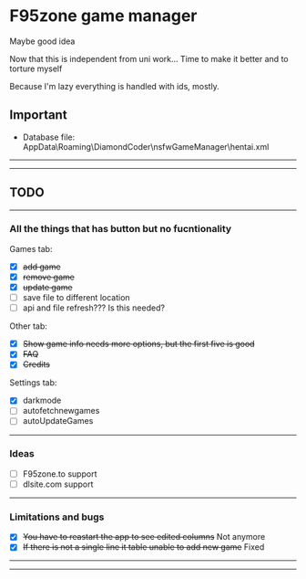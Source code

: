 # F95zone game manager

Maybe good idea

Now that this is independent from uni work... Time to make it better
and to torture myself

Because I'm lazy everything is handled with ids, mostly.

## Important

- Database file: AppData\Roaming\DiamondCoder\nsfwGameManager\hentai.xml

---
---

## TODO

---

### All the things that has button but no fucntionality

Games tab:

- [x] ~~add game~~
- [x] ~~remove game~~
- [x] ~~update game~~
- [ ] save file to different location
- [ ] api and file refresh??? Is this needed?

Other tab:

- [x] ~~Show game info needs more options, but the first five is good~~
- [x] ~~FAQ~~
- [x] ~~Credits~~

Settings tab:

- [x] darkmode
- [ ] autofetchnewgames
- [ ] autoUpdateGames

---

### Ideas

- [ ] F95zone.to support
- [ ] dlsite.com support

---

### Limitations and bugs

- [x] ~~You have to reastart the app to see edited columns~~ Not anymore
- [x] ~~If there is not a single line it table unable to add new game~~ Fixed

---
---
